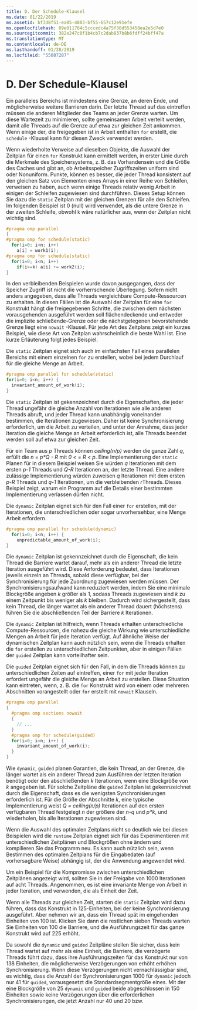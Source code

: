 ```yaml
---
title: D. Der Schedule-Klausel
ms.date: 01/22/2019
ms.assetid: bf3d8f51-ea05-4803-bf55-657c12e91efe
ms.openlocfilehash: 89e011784c5cccedc4a75f38d553458ea2e5d7e0
ms.sourcegitcommit: 382e247c0f1b4cb7c2dab837b8b6fdff24bff47a
ms.translationtype: MT
ms.contentlocale: de-DE
ms.lasthandoff: 01/28/2019
ms.locfileid: "55087287"
---
```

# <a name="d-the-schedule-clause"></a>D. Der Schedule-Klausel

Ein paralleles Bereichs ist mindestens eine Grenze, an deren Ende, und möglicherweise weitere Barrieren darin. Der letzte Thread auf das eintreffen müssen die anderen Mitglieder des Teams an jeder Grenze warten. Um diese Wartezeit zu minimieren, sollte gemeinsamen Arbeit verteilt werden, damit alle Threads auf die Grenze auf etwa zur gleichen Zeit ankommen. Wenn einige der, die freigegeben ist in Arbeit enthalten `for` erstellt, die `schedule` -Klausel kann für diesen Zweck verwendet werden.

Wenn wiederholte Verweise auf dieselben Objekte, die Auswahl der Zeitplan für einen `for` Konstrukt kann ermittelt werden, in erster Linie durch die Merkmale des Speichersystems, z. B. das Vorhandensein und die Größe des Caches und gibt an, ob Arbeitsspeicher Zugriffszeiten uniform sind oder Nonuniform. Punkte, können es besser, die jeder Thread konsistent auf den gleichen Satz von Elementen eines Arrays in einer Reihe von Schleifen, verweisen zu haben, auch wenn einige Threads relativ wenig Arbeit in einigen der Schleifen zugewiesen sind durchführen. Dieses Setup können Sie dazu die `static` Zeitplan mit der gleichen Grenzen für alle den Schleifen. Im folgenden Beispiel ist 0 (null) wird verwendet, als die untere Grenze in der zweiten Schleife, obwohl `k` wäre natürlicher aus, wenn der Zeitplan nicht wichtig sind.

```cpp
#pragma omp parallel
{
#pragma omp for schedule(static)
  for(i=0; i<n; i++)
    a[i] = work1(i);
#pragma omp for schedule(static)
  for(i=0; i<n; i++)
    if(i>=k) a[i] += work2(i);
}
```

In den verbleibenden Beispielen wurde davon ausgegangen, dass der Speicher Zugriff ist nicht die vorherrschende Überlegung. Sofern nicht anders angegeben, dass alle Threads vergleichbare Compute-Ressourcen zu erhalten. In diesen Fällen ist die Auswahl der Zeitplan für eine `for` Konstrukt hängt die freigegebenen Schritte, die zwischen dem nächsten vorausgehenden ausgeführt werden soll flächendeckende und entweder die implizite schließende-Grenze oder die nächstgelegenen bevorstehende Grenze liegt eine `nowait` -Klausel. Für jede Art des Zeitplans zeigt ein kurzes Beispiel, wie diese Art von Zeitplan wahrscheinlich die beste Wahl ist. Eine kurze Erläuterung folgt jedes Beispiel.

Die `static` Zeitplan eignet sich auch im einfachsten Fall eines parallelen Bereichs mit einem einzelnen `for` zu erstellen, wobei bei jedem Durchlauf für die gleiche Menge an Arbeit.

```cpp
#pragma omp parallel for schedule(static)
for(i=0; i<n; i++) {
  invariant_amount_of_work(i);
}
```

Die `static` Zeitplan ist gekennzeichnet durch die Eigenschaften, die jeder Thread ungefähr die gleiche Anzahl von Iterationen wie alle anderen Threads abruft, und jeder Thread kann unabhängig voneinander bestimmen, die Iterationen zugewiesen. Daher ist keine Synchronisierung erforderlich, um die Arbeit zu verteilen, und unter der Annahme, dass jeder Iteration die gleiche Menge an Arbeit erforderlich ist, alle Threads beendet werden soll auf etwa zur gleichen Zeit.

Für ein Team aus *p* Threads können *ceiling(n/p)* werden die ganze Zahl *q*, erfüllt die *n = p\*Q - R* mit *0 < = R < p*. Eine Implementierung der `static` Planen für in diesem Beispiel weisen Sie würden *q* Iterationen mit dem ersten *p-1* Threads und *Q-R* Iterationen an, der letzte Thread.  Eine andere zulässige Implementierung würden zuweisen *q* Iterationen mit dem ersten *p-R* Threads und *q-1* Iterationen, um die verbleibenden *r*Threads. Dieses Beispiel zeigt, warum ein Programm auf die Details einer bestimmten Implementierung verlassen dürfen nicht.

Die `dynamic` Zeitplan eignet sich für den Fall einer `for` erstellen, mit der Iterationen, die unterschiedlichen oder sogar unvorhersehbar, eine Menge Arbeit erfordern.

```cpp
#pragma omp parallel for schedule(dynamic)
  for(i=0; i<n; i++) {
    unpredictable_amount_of_work(i);
}
```

Die `dynamic` Zeitplan ist gekennzeichnet durch die Eigenschaft, die kein Thread die Barriere wartet darauf, mehr als ein anderer Thread die letzte Iteration ausgeführt wird. Diese Anforderung bedeutet, dass Iterationen jeweils einzeln an Threads, sobald diese verfügbar, bei der Synchronisierung für jede Zuordnung zugewiesen werden müssen. Der Synchronisierungsaufwand kann reduziert werden, indem Sie eine minimale Blockgröße angeben *k* größer als 1, sodass Threads zugewiesen sind *k* zu einem Zeitpunkt bis weniger als *k* bleiben. Dadurch wird sichergestellt, dass kein Thread, die länger wartet als ein anderer Thread dauert (höchstens) führen Sie die abschließenden Teil der Barriere *k* Iterationen.

Die `dynamic` Zeitplan ist hilfreich, wenn Threads erhalten unterschiedliche Compute-Ressourcen, die nahezu die gleiche Wirkung wie unterschiedliche Mengen an Arbeit für jede Iteration verfügt. Auf ähnliche Weise der dynamischen Zeitplan kann auch nützlich sein, wenn die Threads erhalten die `for` erstellen zu unterschiedlichen Zeitpunkten, aber in einigen Fällen der `guided` Zeitplan kann vorteilhafter sein.

Die `guided` Zeitplan eignet sich für den Fall, in dem die Threads können zu unterschiedlichen Zeiten auf eintreffen, einer `for` mit jeder Iteration erfordert ungefähr die gleiche Menge an Arbeit zu erstellen. Diese Situation kann eintreten, wenn, z. B. die `for` Konstrukt wird von einem oder mehreren Abschnitten vorangestellt oder `for` erstellt mit `nowait` Klauseln.

```cpp
#pragma omp parallel
{
  #pragma omp sections nowait
  {
    // ...
  }
  #pragma omp for schedule(guided)
  for(i=0; i<n; i++) {
    invariant_amount_of_work(i);
  }
}
```

Wie `dynamic`, `guided` planen Garantien, die kein Thread, an der Grenze, die länger wartet als ein anderer Thread zum Ausführen der letzten Iteration benötigt oder den abschließenden *k* Iterationen, wenn eine Blockgröße von *k* angegeben ist. Für solche Zeitpläne die `guided` Zeitplan ist gekennzeichnet durch die Eigenschaft, dass es die wenigsten Synchronisierungen erforderlich ist. Für die Größe der Abschnitte *k*, eine typische Implementierung weist *Q = ceiling(n/p)* Iterationen auf den ersten verfügbaren Thread festgelegt *n* der größere der *n-q* und *p\*k*, und wiederholen, bis alle Iterationen zugewiesen sind.

Wenn die Auswahl des optimalen Zeitplans nicht so deutlich wie bei diesen Beispielen wird die `runtime` Zeitplan eignet sich für das Experimentieren mit unterschiedlichen Zeitplänen und Blockgrößen ohne ändern und kompilieren Sie das Programm neu. Es kann auch nützlich sein, wenn Bestimmen des optimalen Zeitplans für die Eingabedaten (auf vorhersagbare Weise) abhängig ist, der die Anwendung angewendet wird.

Um ein Beispiel für die Kompromisse zwischen unterschiedlichen Zeitplänen angezeigt wird, sollten Sie in der Freigabe von 1000 Iterationen auf acht Threads. Angenommen, es ist eine invariante Menge von Arbeit in jeder Iteration, und verwenden, die als Einheit der Zeit.

Wenn alle Threads zur gleichen Zeit, starten die `static` Zeitplan wird dazu führen, dass das Konstrukt in 125-Einheiten, bei der keine Synchronisierung ausgeführt. Aber nehmen wir an, dass ein Thread spät im eingehenden Einheiten von 100 ist. Klicken Sie dann die restlichen sieben Threads warten Sie Einheiten von 100 die Barriere, und die Ausführungszeit für das ganze Konstrukt wird auf 225 erhöht.

Da sowohl die `dynamic` und `guided` Zeitpläne stellen Sie sicher, dass kein Thread wartet auf mehr als eine Einheit, die Barriere, die verzögerte Threads führt dazu, dass ihre Ausführungszeiten für das Konstrukt nur von 138 Einheiten, die möglicherweise Verzögerungen von erhöht erhöhen Synchronisierung. Wenn diese Verzögerungen nicht vernachlässigbar sind, es wichtig, dass die Anzahl der Synchronisierungen 1000 für `dynamic` jedoch nur 41 für `guided`, vorausgesetzt die Standardsegmentgröße eines. Mit der eine Blockgröße von 25 `dynamic` und `guided` beide abgeschlossen in 150 Einheiten sowie keine Verzögerungen über die erforderlichen Synchronisierungen, die jetzt Anzahl nur 40 und 20 bzw.
